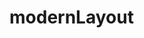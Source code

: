 # modernLayout

<!-- echo "# modernLayout" >> README.md
  git init
  git add README.md
  git commit -m "first commit"
  git branch -M main
  git remote add origin https://github.com/Jahirul-Islam-Jantu/modernLayout.git
  git push -u origin main
  git remote add origin https://github.com/Jahirul-Islam-Jantu/modernLayout.git
  git branch -M main
  git push -u origin main
   -->
